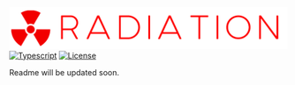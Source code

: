 [![RADIATION](https://github.com/Uranium-Development/Radiation/blob/master/images/RadiationText.png?raw=true)](https://github.com/Uranium-Development/Radiation/search?l=typescript&type=code)
[![Typescript](https://img.shields.io/github/package-json/dependency-version/Uranium-Development/Radiation/typescript)](https://www.typescriptlang.org)
[![License](https://img.shields.io/github/license/Uranium-Development/Radiation)](https://www.github.com/Uranium-Development/Radiation/blob/master/LICENSE)

Readme will be updated soon.
